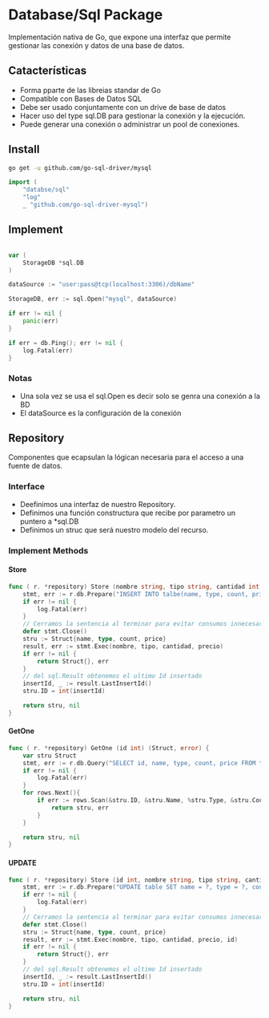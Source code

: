 # Database/Sql Package

Implementación nativa de Go, que expone una interfaz que permite gestionar las conexión y datos de una base de datos.

## Catacterísticas

* Forma pparte de las libreias standar de Go
* Compatible con Bases de Datos SQL
* Debe ser usado conjuntamente con un drive de base de datos
* Hacer uso del type sql.DB para gestionar la conexión y la ejecución.
* Puede generar una conexión o administrar un pool de conexiones.

## Install

```bash
go get -u github.com/go-sql-driver/mysql
```

```go
import (
    "databse/sql"
    "log"
    _ "github.com/go-sql-driver-mysql")
```

## Implement

```go

var (
    StorageDB *sql.DB
)

dataSource := "user:pass@tcp(localhost:3306)/dbName"

StorageDB, err := sql.Open("mysql", dataSource)

if err != nil {
    panic(err)
}

if err = db.Ping(); err != nil {
    log.Fatal(err)
}
```

### Notas

* Una sola vez se usa el sql.Open es decir solo se genra una conexión a la BD
* El dataSource es la configuración de la conexión

## Repository

Componentes que ecapsulan la lógican necesaria para el acceso a una fuente de datos.

### Interface

* Deefinimos una interfaz de nuestro Repository.
* Definimos una función constructura que recibe por parametro un puntero a *sql.DB
* Definimos un struc que será nuestro modelo del recurso.

### Implement Methods

#### Store

```go
func ( r. *repository) Store (nombre string, tipo string, cantidad int, precio float64) (Struct, error) {
    stmt, err := r.db.Prepare("INSERT INTO talbe(name, type, count, price) VALUES (?, ?, ?, ?)")
    if err != nil {
        log.Fatal(err)
    }
    // Cerramos la sentencia al terminar para evitar consumos innecesarios de memoria
    defer stmt.Close()
    stru := Struct{name, type, count, price}
    result, err := stmt.Exec(nombre, tipo, cantidad, precio)
    if err != nil {
        return Struct{}, err
    }
    // del sql.Result obtenemos el ultimo Id insertado
    insertId, _ := result.LastInsertId()
    stru.ID = int(insertId)

    return stru, nil
}
```

#### GetOne

```go
func ( r. *repository) GetOne (id int) (Struct, error) {
    var stru Struct
    stmt, err := r.db.Query("SELECT id, name, type, count, price FROM table WHERE id = ?", id)
    if err != nil {
        log.Fatal(err)
    }
    for rows.Next(){
        if err := rows.Scan(&stru.ID, &stru.Name, %stru.Type, &stru.Count, &stru.Price); err != nil {
            return stru, err
        }
    }

    return stru, nil
}
```

#### UPDATE

```go
func ( r. *repository) Store (id int, nombre string, tipo string, cantidad int, precio float64) (Struct, error) {
    stmt, err := r.db.Prepare("UPDATE table SET name = ?, type = ?, count = ?, price = ? WHERE id = ?")
    if err != nil {
        log.Fatal(err)
    }
    // Cerramos la sentencia al terminar para evitar consumos innecesarios de memoria
    defer stmt.Close()
    stru := Struct{name, type, count, price}
    result, err := stmt.Exec(nombre, tipo, cantidad, precio, id)
    if err != nil {
        return Struct{}, err
    }
    // del sql.Result obtenemos el ultimo Id insertado
    insertId, _ := result.LastInsertId()
    stru.ID = int(insertId)

    return stru, nil
}
```
